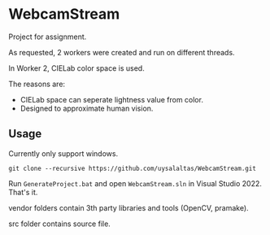 # WebcamStream
Project for assignment.

As requested, 2 workers were created and run on different threads.

In Worker 2, CIELab color space is used. 

The reasons are:
* CIELab space can seperate lightness value from color.
* Designed to approximate human vision.

## Usage

Currently only support windows.
```
git clone --recursive https://github.com/uysalaltas/WebcamStream.git
```
Run `GenerateProject.bat` and open `WebcamStream.sln` in Visual Studio 2022. That's it.

vendor folders contain 3th party libraries and tools (OpenCV, pramake).

src folder contains source file.
